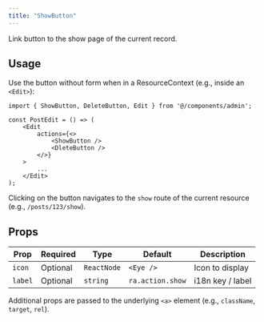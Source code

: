 ```yaml
---
title: "ShowButton"
---
```


Link button to the show page of the current record.

## Usage

Use the button without form when in a ResourceContext (e.g., inside an `<Edit>`):

```tsx {6}
import { ShowButton, DeleteButton, Edit } from '@/components/admin';

const PostEdit = () => (
    <Edit
        actions={<>
            <ShowButton />
            <DleteButton />
        </>}
    >
        ...
    </Edit>
);
```

Clicking on the button navigates to the `show` route of the current resource (e.g., `/posts/123/show`).

## Props

| Prop | Required | Type | Default | Description |
|------|----------|------|---------|-------------|
| `icon` | Optional | `ReactNode` | `<Eye />` | Icon to display |
| `label` | Optional | `string` | `ra.action.show` | i18n key / label |

Additional props are passed to the underlying `<a>` element (e.g., `className`, `target`, `rel`).
